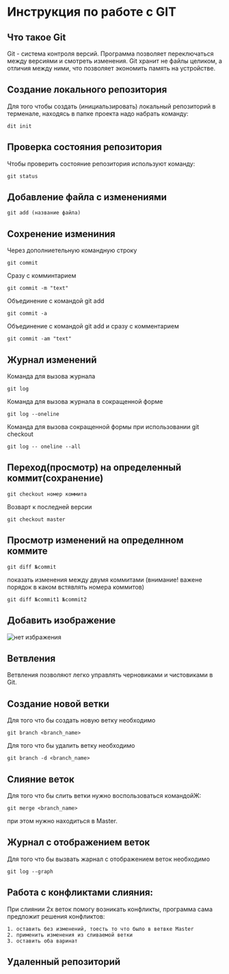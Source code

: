 # **Инструкция по работе с GIT**

## Что такое Git

Git - система контроля версий. Программа позволяет переключаться между версиями и смотреть изменения. Git хранит не файлы целиком, а отличия между ними, что позволяет экономить память на устройстве.

## Создание локального репозитория

Для того чтобы создать (инициальзировать) локальный репозиторий в терменале, находясь в папке проекта надо набрать команду:

    dit init
    
## Проверка состояния репозитория

Чтобы проверить состояние репозитория используют команду:

    git status

## Добавление файла с изменениями

    git add (название файла)

## Сохренение измениния

Через дополниетельную командную строку

    git commit

Сразу с комминтарием

    git commit -m "text"

Объединение с командой git add

    git commit -a

Объединение с командой git add и сразу с комментарием

    git commit -am "text"

## Журнал изменений

Команда для вызова журнала

    git log

Команда для вызова журнала в сокращенной форме

    git log --oneline

Команда для вызова сокращенной формы при использовании git checkout

    git log -- oneline --all

## Переход(просмотр) на определенный коммит(сохранение)

    git checkout номер коммита

Возварт к последней версии

    git checkout master

## Просмотр изменений на определнном коммите

    git diff №commit

показать изменения между двумя коммитами (внимание! важене порядок в каком встявлять номера коммитов)

    git diff №commit1 №commit2

## Добавить изображение

![нет избражения](cat.jpg)

## Ветвления

Ветвления позволяют легко управлять черновиками и чистовиками в Git.

## Создание новой ветки

Для того что бы создать новую ветку необходимо

    git branch <branch_name>

Для того что бы удалить ветку необходимо

    git branch -d <branch_name>

## Слияние веток

Для того что бы слить ветки нужно воспользоваться командойЖ:

    git merge <branch_name>

при этом нужно находиться в Master.

## Журнал с отображением веток

Для того что бы вызвать жарнал с отображением веток необходимо

    git log --graph

## Работа с конфликтами слияния:

При слиянии 2х веток помогу возникать конфликты, программа сама предложит решения конфликтов:

    1. оставить без изменений, тоесть то что было в ветвке Master
    2. применить изменения из сливаемой ветки
    3. оставить оба варинат

## Удаленный репозиторий


